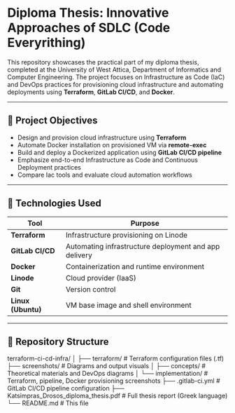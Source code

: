# Diploma Thesis: Innovative Approaches of SDLC (Code Everyrithing)

This repository showcases the practical part of my diploma thesis, completed at the University of West Attica, Department of Informatics and Computer Engineering. The project focuses on Infrastructure as Code (IaC) and DevOps practices for provisioning cloud infrastructure and automating deployments using **Terraform**, **GitLab CI/CD**, and **Docker**.

---

## 📌 Project Objectives

- Design and provision cloud infrastructure using **Terraform**
- Automate Docker installation on provisioned VM via **remote-exec**
- Build and deploy a Dockerized application using **GitLab CI/CD pipeline**
- Emphasize end-to-end Infrastructure as Code and Continuous Deployment practices
- Compare Iac tools and evaluate cloud automation workflows

---

## 🔧 Technologies Used

| Tool        | Purpose                            |
|-------------|-------------------------------------|
| **Terraform** | Infrastructure provisioning on Linode |
| **GitLab CI/CD** | Automating infrastructure deployment and app delivery |
| **Docker**     | Containerization and runtime environment |
| **Linode**     | Cloud provider (IaaS) |
| **Git**        | Version control |
| **Linux (Ubuntu)** | VM base image and shell environment |

---

## 📁 Repository Structure

terraform-ci-cd-infra/
│
├── terraform/ # Terraform configuration files (.tf)
├── screenshots/ # Diagrams and output visuals
│ ├── concepts/ # Theoretical materials and DevOps diagrams
│ └── implementation/ # Terraform, pipeline, Docker provisioning screenshots
├── .gitlab-ci.yml # GitLab CI/CD pipeline configuration
├── Katsimpras_Drosos_diploma_thesis.pdf # Full thesis report (Greek language)
└── README.md # This file
